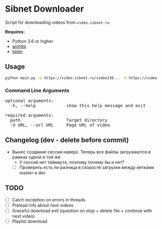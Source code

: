 # Sibnet Downloader

Script for downloading videos from `video.sibnet.ru`

**Requires:**

- Python 3.6 or higher
- [aiohttp](https://github.com/aio-libs/aiohttp)
- [tqdm](https://github.com/tqdm/tqdm)

## Usage
```bash
python main.py -U https://video.sibnet.ru/video138... -U https://video.sibnet.ru/video140... /path/to/target/dir
```

### Command Line Arguments
<pre>
optional arguments:
  -h, --help            show this help message and exit

required arguments:
  path                  Target directory
  -U URL, --url URL     Page URL of video
</pre>

## Changelog (dev - delete before commit)
  - Вынес создание сессии наверх. Теперь все файлы загружаются в рамках одной и той же
    - У сессий нет таймаута, поэтому почему бы и нет?
    - [ ] Проверить есть ли разница в скоросте загрузки между ветками master и dev

## TODO
- [ ] Catch exception on errors in threads
- [ ] Preload info about next videos
- [ ] Graceful download exit (question on stop + delete file + continue with next video)
- [ ] Playlist download